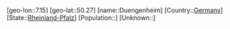 ﻿---
location: [50.27,7.15]
type: City
tags:
- geo/City


SpocWebEntityId: 29934
isDeleted: false
confidential: public

---
[geo-lon::7.15]
[geo-lat::50.27]
[name::Duengenheim]
[Country::[Germany](geo/Continent/Europe/Germany.md)]
[State::[Rheinland-Pfalz](geo/Continent/Europe/Germany/Rheinland-Pfalz.md)]
[Population::]
[Unknown::]

